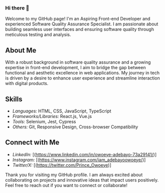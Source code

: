 ### Hi there 👋

Welcome to my GitHub page! I'm an Aspiring Front-end Developer and experienced Software Quality Assurance Specialist. I am passionate about building seamless user interfaces and ensuring software quality through meticulous testing and analysis.

## About Me

With a robust background in software quality assurance and a growing expertise in front-end development, I aim to bridge the gap between functional and aesthetic excellence in web applications. My journey in tech is driven by a desire to enhance user experience and streamline interaction with digital products.

## Skills

- *Languages:* HTML, CSS, JavaScript, TypeScript
- *Frameworks/Libraries:* React.js, Vue.js
- *Tools:* Selenium, Jest, Cypress
- *Others:* Git, Responsive Design, Cross-browser Compatibility

## Connect with Me

- *LinkedIn:* [(https://www.linkedin.com/in/owoeye-adebayo-73a29141/)]
- *Instagram:* [(https://www.instagram.com/iam_adebayoowoeye/)]
- *Twitter/X:* [(https://twitter.com/Prince_Owoeye)]

Thank you for visiting my GitHub profile. I am always excited about collaborating on projects and innovative ideas that impact users positively. Feel free to reach out if you want to connect or collaborate!
